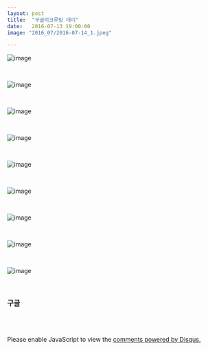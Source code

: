 ```yaml
---
layout: post
title:  "구글리크루팅 데이"
date:   2016-07-13 19:00:00
image: "2016_07/2016-07-14_1.jpeg"

---
```


![image](../../assets/img/2016_07/2016-07-14_2.jpeg)

<br>

![image](../../assets/img/2016_07/2016-07-14_3.jpeg)

<br>

![image](../../assets/img/2016_07/2016-07-14_4.jpeg)

<br>

![image](../../assets/img/2016_07/2016-07-14_5.jpeg)

<br>

![image](../../assets/img/2016_07/2016-07-14_6.jpeg)

<br>

![image](../../assets/img/2016_07/2016-07-14_7.jpeg)

<br>

![image](../../assets/img/2016_07/2016-07-14_8.jpeg)

<br>

![image](../../assets/img/2016_07/2016-07-14_9.jpeg)

<br>

![image](../../assets/img/2016_07/2016-07-14_10.jpeg)

<br>

### 구글

<br><br>
<div id="disqus_thread"></div>
<script>
    var disqus_config = function () {
        this.page.url = PAGE_URL;  // Replace PAGE_URL with your page's canonical URL variable
        this.page.identifier = PAGE_IDENTIFIER; // Replace PAGE_IDENTIFIER with your page's unique identifier variable
    };
    (function() {  // DON'T EDIT BELOW THIS LINE
        var d = document, s = d.createElement('script');

        s.src = '//pikachu987blog.disqus.com/embed.js';

        s.setAttribute('data-timestamp', +new Date());
        (d.head || d.body).appendChild(s);
    })();
</script>
<noscript>Please enable JavaScript to view the <a href="https://disqus.com/?ref_noscript" rel="nofollow">comments powered by Disqus.</a></noscript>

<script id="dsq-count-scr" src="//pikachu987blog.disqus.com/count.js" async></script>
